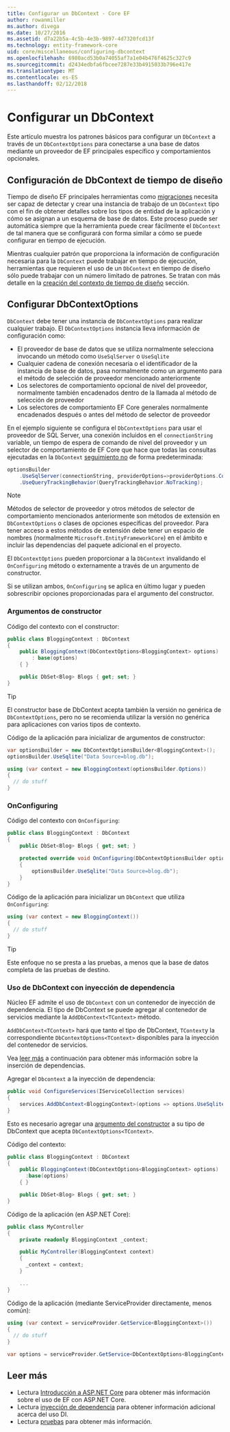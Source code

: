 ```yaml
---
title: Configurar un DbContext - Core EF
author: rowanmiller
ms.author: divega
ms.date: 10/27/2016
ms.assetid: d7a22b5a-4c5b-4e3b-9897-4d7320fcd13f
ms.technology: entity-framework-core
uid: core/miscellaneous/configuring-dbcontext
ms.openlocfilehash: 6980acd53b0a74055af7a1e04b476f4625c327c9
ms.sourcegitcommit: d2434edbfa6fbcee7287e33b4915033b796e417e
ms.translationtype: MT
ms.contentlocale: es-ES
ms.lasthandoff: 02/12/2018
---
```

# <a name="configuring-a-dbcontext"></a>Configurar un DbContext

Este artículo muestra los patrones básicos para configurar un `DbContext` a través de un `DbContextOptions` para conectarse a una base de datos mediante un proveedor de EF principales específico y comportamientos opcionales.

## <a name="design-time-dbcontext-configuration"></a>Configuración de DbContext de tiempo de diseño

Tiempo de diseño EF principales herramientas como [migraciones](xref:core/managing-schemas/migrations/index) necesita ser capaz de detectar y crear una instancia de trabajo de un `DbContext` tipo con el fin de obtener detalles sobre los tipos de entidad de la aplicación y cómo se asignan a un esquema de base de datos. Este proceso puede ser automática siempre que la herramienta puede crear fácilmente el `DbContext` de tal manera que se configurará con forma similar a cómo se puede configurar en tiempo de ejecución.

Mientras cualquier patrón que proporciona la información de configuración necesaria para la `DbContext` puede trabajar en tiempo de ejecución, herramientas que requieren el uso de un `DbContext` en tiempo de diseño sólo puede trabajar con un número limitado de patrones. Se tratan con más detalle en la [creación del contexto de tiempo de diseño](xref:core/miscellaneous/cli/dbcontext-creation) sección.

## <a name="configuring-dbcontextoptions"></a>Configurar DbContextOptions

`DbContext` debe tener una instancia de `DbContextOptions` para realizar cualquier trabajo. El `DbContextOptions` instancia lleva información de configuración como:

- El proveedor de base de datos que se utiliza normalmente selecciona invocando un método como `UseSqlServer` o `UseSqlite`
- Cualquier cadena de conexión necesaria o el identificador de la instancia de base de datos, pasa normalmente como un argumento para el método de selección de proveedor mencionado anteriormente
- Los selectores de comportamiento opcional de nivel del proveedor, normalmente también encadenados dentro de la llamada al método de selección de proveedor
- Los selectores de comportamiento EF Core generales normalmente encadenados después o antes del método de selector de proveedor

En el ejemplo siguiente se configura el `DbContextOptions` para usar el proveedor de SQL Server, una conexión incluidos en el `connectionString` variable, un tiempo de espera de comando de nivel del proveedor y un selector de comportamiento de EF Core que hace que todas las consultas ejecutadas en la `DbContext` [seguimiento no](xref:core/querying/tracking#no-tracking-queries) de forma predeterminada:

``` csharp
optionsBuilder
    .UseSqlServer(connectionString, providerOptions=>providerOptions.CommandTimeout(60))
    .UseQueryTrackingBehavior(QueryTrackingBehavior.NoTracking);
```

> [!NOTE]  
> Métodos de selector de proveedor y otros métodos de selector de comportamiento mencionados anteriormente son métodos de extensión en `DbContextOptions` o clases de opciones específicas del proveedor. Para tener acceso a estos métodos de extensión debe tener un espacio de nombres (normalmente `Microsoft.EntityFrameworkCore`) en el ámbito e incluir las dependencias del paquete adicional en el proyecto.

El `DbContextOptions` pueden proporcionar a la `DbContext` invalidando el `OnConfiguring` método o externamente a través de un argumento de constructor.

Si se utilizan ambos, `OnConfiguring` se aplica en último lugar y pueden sobrescribir opciones proporcionadas para el argumento del constructor.

### <a name="constructor-argument"></a>Argumentos de constructor

Código del contexto con el constructor:

``` csharp
public class BloggingContext : DbContext
{
    public BloggingContext(DbContextOptions<BloggingContext> options)
        : base(options)
    { }

    public DbSet<Blog> Blogs { get; set; }
}
```

> [!TIP]  
> El constructor base de DbContext acepta también la versión no genérica de `DbContextOptions`, pero no se recomienda utilizar la versión no genérica para aplicaciones con varios tipos de contexto.

Código de la aplicación para inicializar de argumentos de constructor:

``` csharp
var optionsBuilder = new DbContextOptionsBuilder<BloggingContext>();
optionsBuilder.UseSqlite("Data Source=blog.db");

using (var context = new BloggingContext(optionsBuilder.Options))
{
  // do stuff
}
```

### <a name="onconfiguring"></a>OnConfiguring

Código del contexto con `OnConfiguring`:

``` csharp
public class BloggingContext : DbContext
{
    public DbSet<Blog> Blogs { get; set; }

    protected override void OnConfiguring(DbContextOptionsBuilder optionsBuilder)
    {
        optionsBuilder.UseSqlite("Data Source=blog.db");
    }
}
```

Código de la aplicación para inicializar un `DbContext` que utiliza `OnConfiguring`:

``` csharp
using (var context = new BloggingContext())
{
  // do stuff
}
```

> [!TIP]
> Este enfoque no se presta a las pruebas, a menos que la base de datos completa de las pruebas de destino.

### <a name="using-dbcontext-with-dependency-injection"></a>Uso de DbContext con inyección de dependencia

Núcleo EF admite el uso de `DbContext` con un contenedor de inyección de dependencia. El tipo de DbContext se puede agregar al contenedor de servicios mediante la `AddDbContext<TContext>` método.

`AddDbContext<TContext>` hará que tanto el tipo de DbContext, `TContext`y la correspondiente `DbContextOptions<TContext>` disponibles para la inyección del contenedor de servicios.

Vea [leer más](#more-reading) a continuación para obtener más información sobre la inserción de dependencias.

Agregar el `Dbcontext` a la inyección de dependencia:

``` csharp
public void ConfigureServices(IServiceCollection services)
{
    services.AddDbContext<BloggingContext>(options => options.UseSqlite("Data Source=blog.db"));
}
```

Esto es necesario agregar una [argumento del constructor](#constructor-argument) a su tipo de DbContext que acepta `DbContextOptions<TContext>`.

Código del contexto:

``` csharp
public class BloggingContext : DbContext
{
    public BloggingContext(DbContextOptions<BloggingContext> options)
      :base(options)
    { }

    public DbSet<Blog> Blogs { get; set; }
}
```

Código de la aplicación (en ASP.NET Core):

``` csharp
public class MyController
{
    private readonly BloggingContext _context;

    public MyController(BloggingContext context)
    {
      _context = context;
    }

    ...
}
```

Código de la aplicación (mediante ServiceProvider directamente, menos común):

``` csharp
using (var context = serviceProvider.GetService<BloggingContext>())
{
  // do stuff
}

var options = serviceProvider.GetService<DbContextOptions<BloggingContext>>();
```

## <a name="more-reading"></a>Leer más

* Lectura [Introducción a ASP.NET Core](../get-started/aspnetcore/index.md) para obtener más información sobre el uso de EF con ASP.NET Core.
* Lectura [inyección de dependencia](https://docs.microsoft.com/aspnet/core/fundamentals/dependency-injection) para obtener información adicional acerca del uso DI.
* Lectura [pruebas](testing/index.md) para obtener más información.
